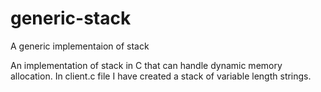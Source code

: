 # generic-stack
A generic implementaion of stack

An implementation of stack in C that can handle dynamic memory allocation.
In client.c file I have created a stack of variable length strings.
